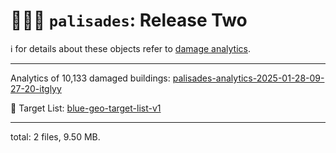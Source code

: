 # 🧑🏽‍🚒 `palisades`: Release Two

ℹ️ for details about these objects refer to [damage analytics](./damage-analytics.md).

---

Analytics of 10,133 damaged buildings: 
[palisades-analytics-2025-01-28-09-27-20-itglyy](https://kamangir-public.s3.ca-central-1.amazonaws.com/palisades-analytics-2025-01-28-09-27-20-itglyy.tar.gz)

🎯 Target List:
[blue-geo-target-list-v1](https://kamangir-public.s3.ca-central-1.amazonaws.com/blue-geo-target-list-v1.tar.gz)

---

total: 2 files, 9.50 MB.
